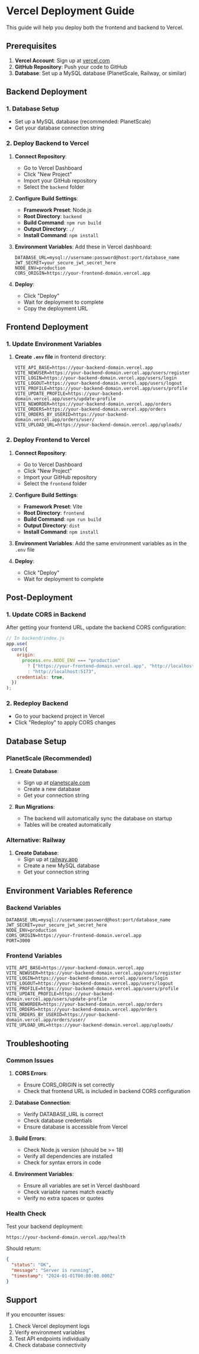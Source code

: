 # Vercel Deployment Guide

This guide will help you deploy both the frontend and backend to Vercel.

## Prerequisites

1. **Vercel Account**: Sign up at [vercel.com](https://vercel.com)
2. **GitHub Repository**: Push your code to GitHub
3. **Database**: Set up a MySQL database (PlanetScale, Railway, or similar)

## Backend Deployment

### 1. Database Setup

- Set up a MySQL database (recommended: PlanetScale)
- Get your database connection string

### 2. Deploy Backend to Vercel

1. **Connect Repository**:

   - Go to Vercel Dashboard
   - Click "New Project"
   - Import your GitHub repository
   - Select the `backend` folder

2. **Configure Build Settings**:

   - **Framework Preset**: Node.js
   - **Root Directory**: `backend`
   - **Build Command**: `npm run build`
   - **Output Directory**: `./`
   - **Install Command**: `npm install`

3. **Environment Variables**:
   Add these in Vercel dashboard:

   ```
   DATABASE_URL=mysql://username:password@host:port/database_name
   JWT_SECRET=your_secure_jwt_secret_here
   NODE_ENV=production
   CORS_ORIGIN=https://your-frontend-domain.vercel.app
   ```

4. **Deploy**:
   - Click "Deploy"
   - Wait for deployment to complete
   - Copy the deployment URL

## Frontend Deployment

### 1. Update Environment Variables

1. **Create `.env` file** in frontend directory:
   ```env
   VITE_API_BASE=https://your-backend-domain.vercel.app
   VITE_NEWUSER=https://your-backend-domain.vercel.app/users/register
   VITE_LOGIN=https://your-backend-domain.vercel.app/users/login
   VITE_LOGOUT=https://your-backend-domain.vercel.app/users/logout
   VITE_PROFILE=https://your-backend-domain.vercel.app/users/profile
   VITE_UPDATE_PROFILE=https://your-backend-domain.vercel.app/users/update-profile
   VITE_NEWORDER=https://your-backend-domain.vercel.app/orders
   VITE_ORDERS=https://your-backend-domain.vercel.app/orders
   VITE_ORDERS_BY_USERID=https://your-backend-domain.vercel.app/orders/user/
   VITE_UPLOAD_URL=https://your-backend-domain.vercel.app/uploads/
   ```

### 2. Deploy Frontend to Vercel

1. **Connect Repository**:

   - Go to Vercel Dashboard
   - Click "New Project"
   - Import your GitHub repository
   - Select the `frontend` folder

2. **Configure Build Settings**:

   - **Framework Preset**: Vite
   - **Root Directory**: `frontend`
   - **Build Command**: `npm run build`
   - **Output Directory**: `dist`
   - **Install Command**: `npm install`

3. **Environment Variables**:
   Add the same environment variables as in the `.env` file

4. **Deploy**:
   - Click "Deploy"
   - Wait for deployment to complete

## Post-Deployment

### 1. Update CORS in Backend

After getting your frontend URL, update the backend CORS configuration:

```javascript
// In backend/index.js
app.use(
  cors({
    origin:
      process.env.NODE_ENV === "production"
        ? ["https://your-frontend-domain.vercel.app", "http://localhost:5173"]
        : "http://localhost:5173",
    credentials: true,
  })
);
```

### 2. Redeploy Backend

- Go to your backend project in Vercel
- Click "Redeploy" to apply CORS changes

## Database Setup

### PlanetScale (Recommended)

1. **Create Database**:

   - Sign up at [planetscale.com](https://planetscale.com)
   - Create a new database
   - Get your connection string

2. **Run Migrations**:
   - The backend will automatically sync the database on startup
   - Tables will be created automatically

### Alternative: Railway

1. **Create Database**:
   - Sign up at [railway.app](https://railway.app)
   - Create a new MySQL database
   - Get your connection string

## Environment Variables Reference

### Backend Variables

```env
DATABASE_URL=mysql://username:password@host:port/database_name
JWT_SECRET=your_secure_jwt_secret_here
NODE_ENV=production
CORS_ORIGIN=https://your-frontend-domain.vercel.app
PORT=3000
```

### Frontend Variables

```env
VITE_API_BASE=https://your-backend-domain.vercel.app
VITE_NEWUSER=https://your-backend-domain.vercel.app/users/register
VITE_LOGIN=https://your-backend-domain.vercel.app/users/login
VITE_LOGOUT=https://your-backend-domain.vercel.app/users/logout
VITE_PROFILE=https://your-backend-domain.vercel.app/users/profile
VITE_UPDATE_PROFILE=https://your-backend-domain.vercel.app/users/update-profile
VITE_NEWORDER=https://your-backend-domain.vercel.app/orders
VITE_ORDERS=https://your-backend-domain.vercel.app/orders
VITE_ORDERS_BY_USERID=https://your-backend-domain.vercel.app/orders/user/
VITE_UPLOAD_URL=https://your-backend-domain.vercel.app/uploads/
```

## Troubleshooting

### Common Issues

1. **CORS Errors**:

   - Ensure CORS_ORIGIN is set correctly
   - Check that frontend URL is included in backend CORS configuration

2. **Database Connection**:

   - Verify DATABASE_URL is correct
   - Check database credentials
   - Ensure database is accessible from Vercel

3. **Build Errors**:

   - Check Node.js version (should be >= 18)
   - Verify all dependencies are installed
   - Check for syntax errors in code

4. **Environment Variables**:
   - Ensure all variables are set in Vercel dashboard
   - Check variable names match exactly
   - Verify no extra spaces or quotes

### Health Check

Test your backend deployment:

```
https://your-backend-domain.vercel.app/health
```

Should return:

```json
{
  "status": "OK",
  "message": "Server is running",
  "timestamp": "2024-01-01T00:00:00.000Z"
}
```

## Support

If you encounter issues:

1. Check Vercel deployment logs
2. Verify environment variables
3. Test API endpoints individually
4. Check database connectivity
